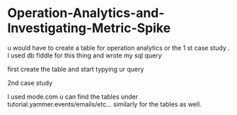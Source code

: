 # Operation-Analytics-and-Investigating-Metric-Spike

u would have to create a table for operation analytics or the 1 st case study . 
I used db fiddle for this thing and wrote my sql query 

first create the table and start typying ur query 

2nd case study 

I used mode.com
u can find the tables under
tutorial.yammer.events/emails/etc...
similarly for the tables as well.

